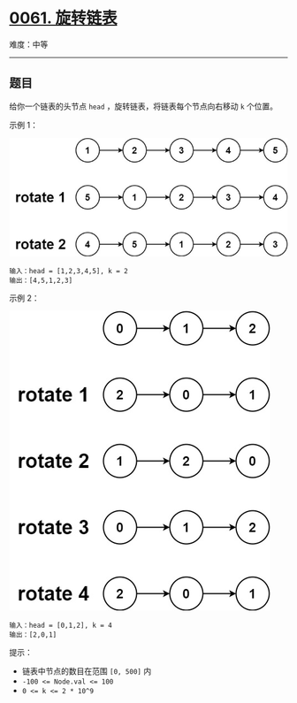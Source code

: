 # [0061. 旋转链表](https://leetcode-cn.com/problems/rotate-list)

难度：中等

---

## 题目

给你一个链表的头节点 `head` ，旋转链表，将链表每个节点向右移动 `k` 个位置。

示例 1：

![示例 1](images/rotate1.jpg)

```
输入：head = [1,2,3,4,5], k = 2
输出：[4,5,1,2,3]
```

示例 2：

![示例 2](images/rotate2.jpg)

```
输入：head = [0,1,2], k = 4
输出：[2,0,1]
```

提示：

- 链表中节点的数目在范围 `[0, 500]` 内
- `-100 <= Node.val <= 100`
- `0 <= k <= 2 * 10^9`
